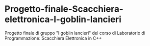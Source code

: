 # Progetto-finale-Scacchiera-elettronica-I-goblin-lancieri
Progetto finale di gruppo "I goblin lancieri" del corso di Laboratorio di Programmazione: Scacchiera Elettronica in C++ 
